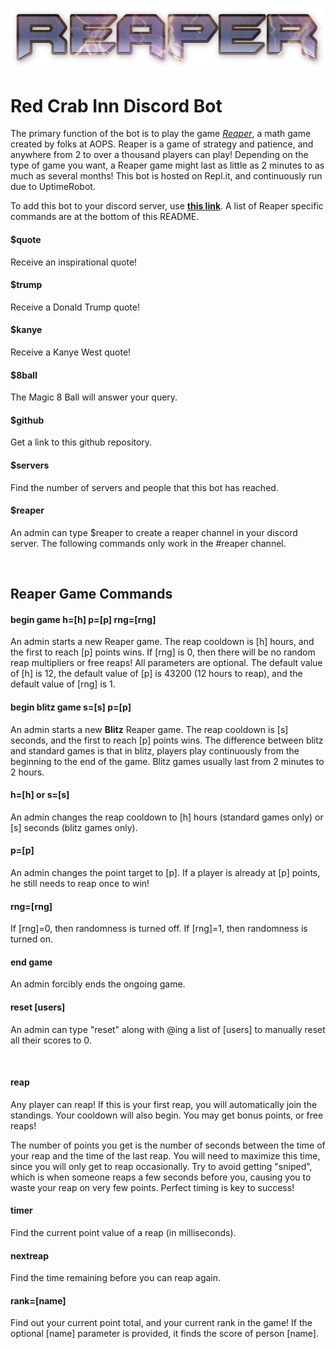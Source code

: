 [<img alt="reaper logo" src="reaper.png">](https://discord.com/api/oauth2/authorize?client_id=791162942459478016&permissions=2080894065&scope=bot)
# Red Crab Inn Discord Bot
The primary function of the bot is to play the game *[Reaper](https://artofproblemsolving.com/reaper)*, a math game created by folks at AOPS. Reaper is a game of strategy and patience, and anywhere from 2 to over a thousand players can play! Depending on the type of game you want, a Reaper game might last as little as 2 minutes to as much as several months! This bot is hosted on Repl.it, and continuously run due to UptimeRobot.

To add this bot to your discord server, use **[this link](https://discord.com/api/oauth2/authorize?client_id=791162942459478016&permissions=2080894065&scope=bot)**. A list of Reaper specific commands are at the bottom of this README.

#### $quote
Receive an inspirational quote!

#### $trump
Receive a Donald Trump quote!

#### $kanye
Receive a Kanye West quote!

#### $8ball
The Magic 8 Ball will answer your query.

#### $github
Get a link to this github repository.

#### $servers
Find the number of servers and people that this bot has reached.

#### $reaper
An admin can type $reaper to create a reaper channel in your discord server.
The following commands only work in the #reaper channel.

<br/>

## Reaper Game Commands

#### begin game h=[h] p=[p] rng=[rng]
An admin starts a new Reaper game. The reap cooldown is [h] hours, and the first to reach [p] points wins. If [rng] is 0, then there will be no random reap multipliers or free reaps! All parameters are optional. The default value of [h] is 12, the default value of [p] is 43200 (12 hours to reap), and the default value of [rng] is 1.

#### begin blitz game s=[s] p=[p]
An admin starts a new **Blitz** Reaper game. The reap cooldown is [s] seconds, and the first to reach [p] points wins. The difference between blitz and standard games is that in blitz, players play continuously from the beginning to the end of the game. Blitz games usually last from 2 minutes to 2 hours.

#### h=[h] or s=[s]
An admin changes the reap cooldown to [h] hours (standard games only) or [s] seconds (blitz games only).

#### p=[p]
An admin changes the point target to [p]. If a player is already at [p] points, he still needs to reap once to win!

#### rng=[rng]
If [rng]=0, then randomness is turned off. If [rng]=1, then randomness is turned on.

#### end game
An admin forcibly ends the ongoing game.

#### reset [users]
An admin can type "reset" along with @ing a list of [users] to manually reset all their scores to 0.

<br />

#### reap
Any player can reap! If this is your first reap, you will automatically join the standings. Your cooldown will also begin. You may get bonus points, or free reaps!

The number of points you get is the number of seconds between the time of your reap and the time of the last reap. You will need to maximize this time, since you will only get to reap occasionally. Try to avoid getting "sniped", which is when someone reaps a few seconds before you, causing you to waste your reap on very few points. Perfect timing is key to success!

#### timer
Find the current point value of a reap (in milliseconds).

#### nextreap
Find the time remaining before you can reap again.

#### rank=[name]
Find out your current point total, and your current rank in the game! If the optional [name] parameter is provided, it finds the score of person [name].